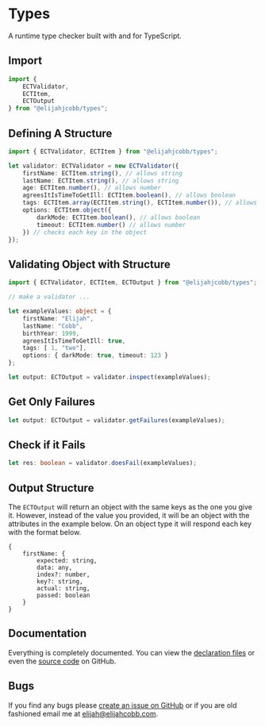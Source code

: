 # Types
A runtime type checker built with and for TypeScript.

## Import
```typescript
import {
	ECTValidator,
	ECTItem,
	ECTOutput 
} from "@elijahjcobb/types";
```

## Defining A Structure
```typescript
import { ECTValidator, ECTItem } from "@elijahjcobb/types";

let validator: ECTValidator = new ECTValidator({
	firstName: ECTItem.string(), // allows string
	lastName: ECTItem.string(), // allows string
	age: ECTItem.number(), // allows number
	agreesItIsTimeToGetIll: ECTItem.boolean(), // allows boolean
	tags: ECTItem.array(ECTItem.string(), ECTItem.number()), // allows string or number as values of an array
	options: ECTItem.object({
	    darkMode: ECTItem.boolean(), // allows boolean
	    timeout: ECTItem.number() // allows number
	}) // checks each key in the object
});
```

## Validating Object with Structure
```typescript
import { ECTValidator, ECTItem, ECTOutput } from "@elijahjcobb/types";

// make a validator ...

let exampleValues: object = {
	firstName: "Elijah",
	lastName: "Cobb",
	birthYear: 1999,
	agreesItIsTimeToGetIll: true,
	tags: [ 1, "two"],
	options: { darkMode: true, timeout: 123 }
};

let output: ECTOutput = validator.inspect(exampleValues);
```

## Get Only Failures
```typescript
let output: ECTOutput = validator.getFailures(exampleValues);
```

## Check if it Fails
```typescript
let res: boolean = validator.doesFail(exampleValues);
```

## Output Structure
The `ECTOutput` will return an object with the same keys as the one you give it. However,
instead of the value you provided, it will be an object with the attributes in the example below. On an object type it will respond each key with the format below.
```
{
    firstName: {
	    expected: string,
	    data: any,
	    index?: number,
	    key?: string,
	    actual: string,
	    passed: boolean
    }
}
```

## Documentation
Everything is completely documented. You can view the [declaration files](https://github.com/elijahjcobb/types/tree/master/dist) or even the [source code](https://github.com/elijahjcobb/types/tree/master/ts) on GitHub.

## Bugs
If you find any bugs please [create an issue on GitHub](https://github.com/elijahjcobb/types/issues) or if you are old fashioned email me at [elijah@elijahcobb.com](mailto:elijah@elijahcobb.com).
